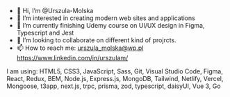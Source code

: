 - 👋 Hi, I’m @Urszula-Molska
- 👀 I’m interested in creating modern web sites and applications
- 🌱 I’m currently finishing Udemy course on  UI/UX design in Figma, Typescript and Jest
- 💞️ I’m looking to collaborate on different kind of projrcts.
- 📫 How to reach me:  urszula_molska@wp.pl
                       https://www.linkedin.com/in/urszulam/

I am using:
HTML5, CSS3, JavaScript, Sass, Git, Visual Studio Code, Figma, React, Redux, BEM, Node.js, Express.js, MongoDB, Tailwind, Netlify, Vercel, Mongoose, t3app, next.js, trpc, prisma, zod, typescript,  daisyUI, Vue 3, Go


<!---
Urszula-Molska/Urszula-Molska is a ✨ special ✨ repository because its `README.md` (this file) appears on your GitHub profile.
You can click the Preview link to take a look at your changes.
--->

